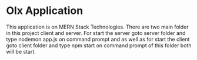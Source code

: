 # Olx Application
This application is on MERN Stack Technologies. There are two main folder in this project client and server. For start the server goto server folder and type nodemon app.js on command prompt and as well as for start the client goto client folder and type npm start on command prompt of this folder both will be start.

